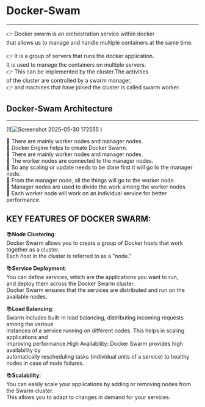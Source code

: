 # Docker-Swam
******************
👉 Docker swarm is an orchestration service within docker <br>
    that allows us to manage and handle multiple containers at the same time.<br>	
👉 It is a group of servers that runs the docker application. <br> 
   It is used to manage the containers on multiple servers.<br>
👉 This can be implemented by the cluster.The activities<br>
    of the cluster are controlled by a swarm manager,<br>
👉 and machines that have joined the cluster is called swarm worker.<br>

## Docker-Swam Architecture
*********************************

[![![Screenshot 2025-05-30 172555](https://github.com/user-attachments/assets/95ff7e06-7811-4888-ad22-7f72664bdc5d)
)

 🔸	There are mainly worker nodes and manager nodes.<br>
 🔹	Docker Engine helps to create Docker Swarm.<br>
 🔹	There are mainly worker nodes and manager nodes.<br>
 🔸	The worker nodes are connected to the manager nodes.<br>
 🔹	So any scaling or update needs to be done first it will go to the manager node.<br>
 🔸	From the manager node, all the things will go to the worker node.<br>
 🔹	Manager nodes are used to divide the work among the worker nodes.<br>
 🔸	Each worker node will work on an individual service for better performance.<br>

 ## KEY FEATURES OF DOCKER SWARM:
 
📚**Node Clustering**: <br>
Docker Swarm allows you to create a group of Docker hosts that work together as a cluster.<br>
Each host in the cluster is referred to as a "node."<br>

 📚**Service Deployment**: <br>
 You can define services, which are the applications you want to run, <br>
and deploy them across the Docker Swarm cluster. <br>
Docker Swarm ensures that the services are distributed and run on the available nodes.<br>

📚**Load Balancing**: <br>
Swarm includes built-in load balancing, distributing incoming requests among the various <br>
instances of a service running on different nodes. This helps in scaling applications and<br>
improving performance.High Availability: Docker Swarm provides high availability by <br>
automatically rescheduling tasks (individual units of a service) to healthy nodes in case of node failures.<br>

📚**Scalability**:<br>
You can easily scale your applications by adding or removing nodes from the Swarm cluster. <br>
This allows you to adapt to changes in demand for your services.<br>



